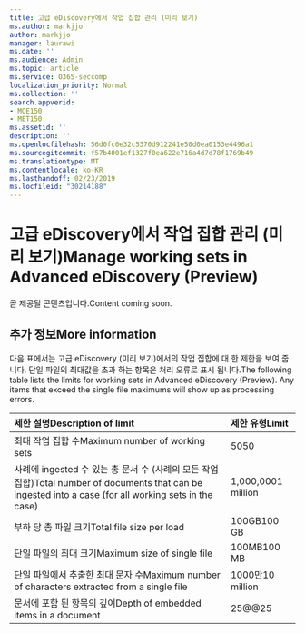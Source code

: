```yaml
---
title: 고급 eDiscovery에서 작업 집합 관리 (미리 보기)
ms.author: markjjo
author: markjjo
manager: laurawi
ms.date: ''
ms.audience: Admin
ms.topic: article
ms.service: O365-seccomp
localization_priority: Normal
ms.collection: ''
search.appverid:
- MOE150
- MET150
ms.assetid: ''
description: ''
ms.openlocfilehash: 56d0fc0e32c5370d912241e50d0ea0153e4496a1
ms.sourcegitcommit: f57b4001ef1327f0ea622e716a4d7d78f1769b49
ms.translationtype: MT
ms.contentlocale: ko-KR
ms.lasthandoff: 02/23/2019
ms.locfileid: "30214188"
---
```

# <a name="manage-working-sets-in-advanced-ediscovery-preview"></a><span data-ttu-id="5f599-102">고급 eDiscovery에서 작업 집합 관리 (미리 보기)</span><span class="sxs-lookup"><span data-stu-id="5f599-102">Manage working sets in Advanced eDiscovery (Preview)</span></span>  

<span data-ttu-id="5f599-103">곧 제공될 콘텐츠입니다.</span><span class="sxs-lookup"><span data-stu-id="5f599-103">Content coming soon.</span></span>

## <a name="more-information"></a><span data-ttu-id="5f599-104">추가 정보</span><span class="sxs-lookup"><span data-stu-id="5f599-104">More information</span></span>

<span data-ttu-id="5f599-p101">다음 표에서는 고급 eDiscovery (미리 보기)에서의 작업 집합에 대 한 제한을 보여 줍니다.  단일 파일의 최대값을 초과 하는 항목은 처리 오류로 표시 됩니다.</span><span class="sxs-lookup"><span data-stu-id="5f599-p101">The following table lists the limits for working sets in Advanced eDiscovery (Preview).  Any items that exceed the single file maximums will show up as processing errors.</span></span>
    
  |<span data-ttu-id="5f599-107">**제한 설명**</span><span class="sxs-lookup"><span data-stu-id="5f599-107">**Description of limit**</span></span>|<span data-ttu-id="5f599-108">**제한 유형**</span><span class="sxs-lookup"><span data-stu-id="5f599-108">**Limit**</span></span>|
  |:-----|:-----|
  |<span data-ttu-id="5f599-109">최대 작업 집합 수</span><span class="sxs-lookup"><span data-stu-id="5f599-109">Maximum number of working sets</span></span>  <br/> |<span data-ttu-id="5f599-110">50</span><span class="sxs-lookup"><span data-stu-id="5f599-110">50</span></span>  <br/> |
  |<span data-ttu-id="5f599-111">사례에 ingested 수 있는 총 문서 수 (사례의 모든 작업 집합)</span><span class="sxs-lookup"><span data-stu-id="5f599-111">Total number of documents that can be ingested into a case (for all working sets in the case)</span></span>  <br/> |<span data-ttu-id="5f599-112">1,000,000</span><span class="sxs-lookup"><span data-stu-id="5f599-112">1 million</span></span>  <br/> |
  |<span data-ttu-id="5f599-113">부하 당 총 파일 크기</span><span class="sxs-lookup"><span data-stu-id="5f599-113">Total file size per load</span></span>  <br/> |<span data-ttu-id="5f599-114">100GB</span><span class="sxs-lookup"><span data-stu-id="5f599-114">100 GB</span></span>  <br/> |
  |<span data-ttu-id="5f599-115">단일 파일의 최대 크기</span><span class="sxs-lookup"><span data-stu-id="5f599-115">Maximum size of single file</span></span>   <br/> |<span data-ttu-id="5f599-116">100MB</span><span class="sxs-lookup"><span data-stu-id="5f599-116">100 MB</span></span>  <br/> |
  |<span data-ttu-id="5f599-117">단일 파일에서 추출한 최대 문자 수</span><span class="sxs-lookup"><span data-stu-id="5f599-117">Maximum number of characters extracted from a single file</span></span>  <br/> |<span data-ttu-id="5f599-118">1000만</span><span class="sxs-lookup"><span data-stu-id="5f599-118">10 million</span></span>  <br/> |
  |<span data-ttu-id="5f599-119">문서에 포함 된 항목의 깊이</span><span class="sxs-lookup"><span data-stu-id="5f599-119">Depth of embedded items in a document</span></span>  <br/> |<span data-ttu-id="5f599-120">25@@</span><span class="sxs-lookup"><span data-stu-id="5f599-120">25</span></span>  <br/> |
  

